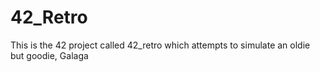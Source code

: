 # 42_Retro
This is the 42 project called 42_retro which attempts to simulate an oldie but goodie, Galaga
